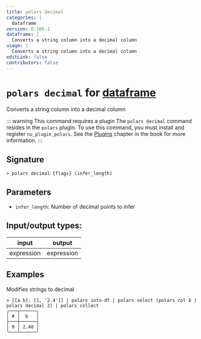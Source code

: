 ```yaml
---
title: polars decimal
categories: |
  dataframe
version: 0.106.1
dataframe: |
  Converts a string column into a decimal column
usage: |
  Converts a string column into a decimal column
editLink: false
contributors: false
---
```

<!-- This file is automatically generated. Please edit the command in https://github.com/nushell/nushell instead. -->

# `polars decimal` for [dataframe](/commands/categories/dataframe.md)

<div class='command-title'>Converts a string column into a decimal column</div>

::: warning This command requires a plugin
The `polars decimal` command resides in the `polars` plugin.
To use this command, you must install and register `nu_plugin_polars`.
See the [Plugins](/book/plugins.html) chapter in the book for more information.
:::


## Signature

```> polars decimal {flags} (infer_length)```

## Parameters

 -  `infer_length`: Number of decimal points to infer


## Input/output types:

| input      | output     |
| ---------- | ---------- |
| expression | expression |
## Examples

Modifies strings to decimal
```nu
> [[a b]; [1, '2.4']] | polars into-df | polars select (polars col b | polars decimal 2) | polars collect
╭───┬──────╮
│ # │  b   │
├───┼──────┤
│ 0 │ 2.40 │
╰───┴──────╯

```
